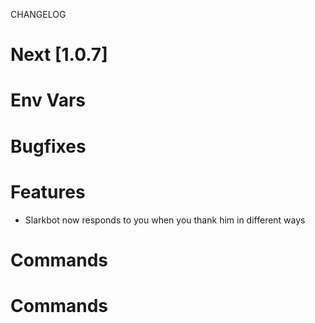 
CHANGELOG


# Next [1.0.7]

# Env Vars

# Bugfixes

# Features
- Slarkbot now responds to you when you thank him in different ways
# Commands

# Commands
